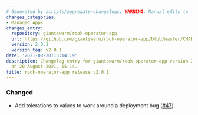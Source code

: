 ```yaml
---
# Generated by scripts/aggregate-changelogs. WARNING: Manual edits to this files will be overwritten.
changes_categories:
- Managed Apps
changes_entry:
  repository: giantswarm/rook-operator-app
  url: https://github.com/giantswarm/rook-operator-app/blob/master/CHANGELOG.md#201---2021-08-20
  version: 2.0.1
  version_tag: v2.0.1
date: '2021-08-20T15:14:19'
description: Changelog entry for giantswarm/rook-operator-app version 2.0.1, published
  on 20 August 2021, 15:14.
title: rook-operator-app release v2.0.1
---
```


### Changed
- Add tolerations to values to work around a deployment bug ([#47](https://github.com/giantswarm/rook-operator-app/pull/47)).
